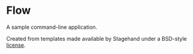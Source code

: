 # Flow

A sample command-line application.

Created from templates made available by Stagehand under a BSD-style
[license](https://github.com/dart-lang/stagehand/blob/master/LICENSE).
